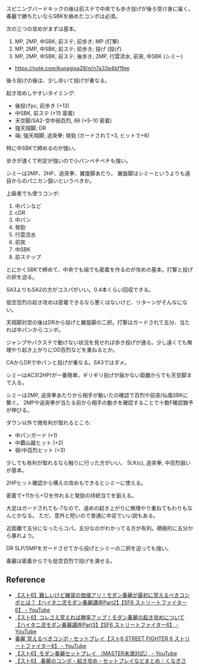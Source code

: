 スピニングバードキックの後は前ステで中央でも歩き投げが後ろ受け身に届く。
春麗で勝ちたいならSBKを絡めたコンボは必須。

次の三つの攻めがまずは基本。

1. MP, 2MP, 中SBK; 前ステ; 前歩き; MP (打撃)
2. MP, 2MP, 中SBK; 前ステ; 前歩き; 投げ (投げ)
3. MP, 2MP, 中SBK; 前ステ; 後歩き; 2MP, 行雲流水, 前突, 中SBK (シミー)

- https://note.com/kunagisa28/n/n7a33e4bf1fee

後ろ投げの後は、少し歩いて投げが重なる。

起き攻めしやすいタイミング:

- 後投げpc, 前歩き (+13)
- 中SBK, 前ステ (+15 密着)
- 天空脚/SA2-空中弱百烈, 66 (+5-10 密着)
- 強天翔脚; DR
- 端; 強天翔脚; 追突拳; 発勁 (ガードされて+3, ヒットで+6)

特に中SBKで締めるのが強い。

歩きが速くて判定が強いので小パンペチペチも強い。

シミーは2MP、2HP、追突拳、翼旋脚あたり。
翼旋脚はシミーというよりも遠目からのパニカン狙いというべきか。

上級者でも使うコンボ:

1. 中パンなど
2. cDR
3. 中パン
4. 発勁
5. 行雲流水
6. 前突
7. 中SBK
8. 前ステップ

とにかくSBKで締めて、中央でも端でも密着を作るのが攻めの基本。打撃と投げの択を迫る。

SA3よりもSA2の方がコスパがいい。0.4本くらい回収できる。

低空百烈の起き攻めは密着できるなら悪くはないけど、リターンがそんなにない。

天翔脚対空の後はDRから投げと翼旋脚の二択。打撃はガードされて五分、当たれば中パンからコンボ。

ジャンプやバクステで動けない状況を見せれば歩き投げが通る。少し遠くても無理やり起き上がりにOD百烈などを重ねるとか。

CAからDRで中パンと投げが重なる。SA3ではダメ。

シミーはAC3(2HP)が一番簡単。ギリギリ投げが届かない距離からでも天空脚まで入る。

シミーは2MP, 追突拳あたりから相手が動いたの確認で百烈や前突/仙風SBKに繋ぐ。
2MPや追突拳が当たる前から相手の動きを確認することで十数F確認猶予が伸びる。

ダウン以外で微有利が取れるところ:

- 中パンガード (+1)
- 中覇山蹴ヒット (+2)
- 弱/中百烈ヒット (+3)

少しでも有利が取れるなら触りに行った方がいい。
5LK(c), 追突拳, 中百烈狙いが基本。

2HPヒット確認から構えの攻めもできるとシミーに使える。

密着で+11から+12を作れると発勁の持続当てを狙える。

大足はガードされても-7なので、遠めの起き上がりに無理やり重ねてもわりもなんとかなる。
ただ、意外と短いので普通に中足でいい説もある。

近距離で五分になったらコパ。五分なのがわかってる方が有利。積極的に五分から暴れよう。

DR 5LP/5MPをガードさせてから投げとシミーの二択を迫っても強い。

春麗は密着からでも低空百烈で投げを潰せる。

## Reference

- [【スト6】難しいけど練習の価値アリ！モダン春麗が最初に覚えるべきコンボとは？【ハイタニ流モダン春麗講座Part2】【SF6 ストリートファイター6】 - YouTube](https://www.youtube.com/watch?v=PE0KLJC5T38)
- [【スト6】コレさえ覚えれば勝率アップ！モダン春麗の起き攻めについて【ハイタニ流モダン春麗講座Part3】【SF6 ストリートファイター6】 - YouTube](https://youtube.com/watch?v=2i91BkcxPMI&si=n5_joH7LsNqI2Mno)
- [春麗 覚えるべきコンボ・セットプレイ【スト6 STREET FIGHTER 6 ストリートファイター6】 - YouTube](https://www.youtube.com/watch?v=Fsreu8LRMCI)
- [【スト6】モダン春麗セットプレイ （MASTER未満対応） - YouTube](https://www.youtube.com/watch?v=duDaFUt-EdQ&si=XN0LUB3eablvJL_D)
- [【スト6】 春麗のコンボ・起き攻め・セットプレイなどまとめ｜くなぎさ](https://note.com/kunagisa28/n/n7a33e4bf1fee)

